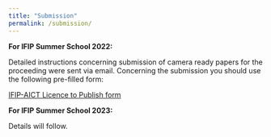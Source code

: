 ```yaml
---
title: "Submission"
permalink: /submission/
---
```


**For IFIP Summer School 2022:**

Detailed instructions concerning submission of camera ready papers for the proceeding were sent via email.
Concerning the submission you should use the following pre-filled form:

[IFIP-AICT Licence to Publish form](https://github.com/ifip-summerschool/ifip-summerschool.github.io/blob/main/assets/IFIP_AICT_Licence_to_Publish_form_IFIPSC_2022.pdf)

**For IFIP Summer School 2023:**

Details will follow.
